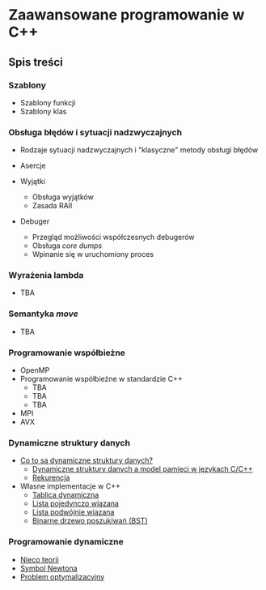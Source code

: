 # Zaawansowane programowanie w C++

## Spis treści

### Szablony

- Szablony funkcji
- Szablony klas

### Obsługa błędów i sytuacji nadzwyczajnych 

- Rodzaje sytuacji nadzwyczajnych i "klasyczne" metody obsługi błędów  
- Asercje
- Wyjątki
  - Obsługa wyjątków
  - Zasada RAII

- Debuger
  - Przegląd możliwości współczesnych debugerów
  - Obsługa *core dumps*
  - Wpinanie się w uruchomiony proces


### Wyrażenia lambda

- TBA

### Semantyka *move*

- TBA

### Programowanie współbieżne

- OpenMP
- Programowanie współbieżne w standardzie C++
  - TBA
  - TBA
  - TBA
- MPI
- AVX

### Dynamiczne struktury danych

- [Co to są dynamiczne struktury danych?](./z01-co-to-sa-dynamiczne-struktury-danych.md)
  - [Dynamiczne struktury danych a model pamięci w językach C/C++](./z01-dyn-struct-model-pamieci.md)
  - [Rekurencja](./z01-rekurencja.md)
- Własne implementacje w C++
  - [Tablica dynamiczna](./z01-tablica-dynamiczna.md)
  - [Lista pojedynczo wiązana](./z01-dynamiczna-lista-pojedynczo-wiazana.md)
  - [Lista podwójnie wiązana](./z01-dynamiczna-lista-podwojnie-wiazana.md)
  - [Binarne drzewo poszukiwań (BST)](./z01-bst.md)

### Programowanie dynamiczne

- [Nieco teorii](z02-prog-dyn-intro.md)
- [Symbol Newtona](./z02-prog-dyn-newton.md)
- [Problem optymalizacyjny](z02-problem-optymalizacyjny.md)
